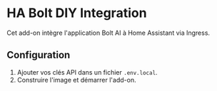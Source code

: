 # HA Bolt DIY Integration

Cet add-on intègre l'application Bolt AI à Home Assistant via Ingress.

## Configuration

1. Ajouter vos clés API dans un fichier `.env.local`.
2. Construire l'image et démarrer l'add-on.
